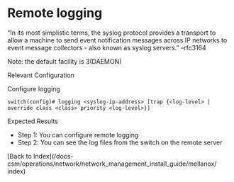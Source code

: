 # Remote logging 

“In its most simplistic terms, the syslog protocol provides a transport to allow a machine to send event notification messages across IP networks to event message collectors - also known as syslog servers.” –rfc3164 

Note: the default facility is 3(DAEMON) 

Relevant Configuration 

Configure logging 

```
switch(config)# logging <syslog-ip-address> [trap {<log-level> | override class <class> priority <log-level>}]
```

Expected Results 

* Step 1: You can configure remote logging
* Step 2: You can see the log files from the switch on the remote server  

[Back to Index](/docs-csm/operations/network/network_management_install_guide/mellanox/
index)
